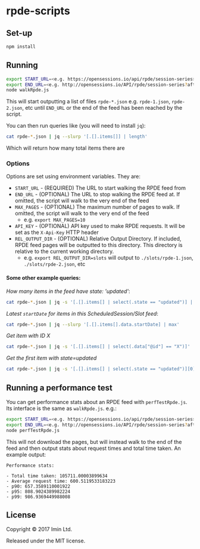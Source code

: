 # rpde-scripts

## Set-up

```sh
npm install
```

## Running

```sh
export START_URL=<e.g. https://opensessions.io/api/rpde/session-series>
export END_URL=<e.g. http://opensessions.io/API/rpde/session-series?afterTimestamp=1537456685&afterId=2566> # Optional. If omitted, the script will just walk the RPDE feed to the very end
node walkRpde.js
```

This will start outputting a list of files `rpde-*.json` e.g. `rpde-1.json`, `rpde-2.json`, etc until `END_URL` or the end of the feed has been reached by the script.

You can then run queries like (you will need to install `jq`):

```sh
cat rpde-*.json | jq --slurp '[.[].items[]] | length'
```

Which will return how many total items there are

### Options

Options are set using environment variables. They are:

- `START_URL` - (REQUIRED) The URL to start walking the RPDE feed from
- `END_URL` - (OPTIONAL) The URL to stop walking the RPDE feed at. If omitted, the script will walk to the very end of the feed
- `MAX_PAGES` - (OPTIONAL) The maximum number of pages to walk. If omitted, the script will walk to the very end of the feed
  - e.g. `export MAX_PAGES=10`
- `API_KEY` - (OPTIONAL) API key used to make RPDE requests. It will be set as the `X-Api-Key` HTTP header
- `REL_OUTPUT_DIR` - (OPTIONAL) Relative Output Directory. If included, RPDE feed pages will be outputted to this directory. This directory is relative to the current working directory.
  - e.g. `export REL_OUTPUT_DIR=slots` will output to `./slots/rpde-1.json`, `./slots/rpde-2.json`, etc

#### Some other example queries:

_How many items in the feed have state: 'updated'_:

```sh
cat rpde-*.json | jq -s '[.[].items[] | select(.state == "updated")] | length'
```

_Latest `startDate` for items in this ScheduledSession/Slot feed_:

```sh
cat rpde-*.json | jq --slurp '[.[].items[].data.startDate] | max'
```

_Get item with ID X_


```sh
cat rpde-*.json | jq -s '[.[].items[] | select(.data["@id"] == "X")]'
```

_Get the first item with state=updated_

```sh
cat rpde-*.json | jq -s '[.[].items[] | select(.state == "updated")][0]'
```

## Running a performance test

You can get performance stats about an RPDE feed with `perfTestRpde.js`. Its interface is the same as `walkRpde.js`. e.g.:

```sh
export START_URL=<e.g. https://opensessions.io/api/rpde/session-series>
export END_URL=<e.g. http://opensessions.io/API/rpde/session-series?afterTimestamp=1537456685&afterId=2566> # Optional. If omitted, the script will just walk the RPDE feed to the very end
node perfTestRpde.js
```

This will not download the pages, but will instead walk to the end of the feed and then output stats about request times and total time taken. An example output:

```
Performance stats:

- Total time taken: 105711.00003899634
- Average request time: 600.5119533183223
- p90: 657.3589110001922
- p95: 808.9024389982224
- p99: 986.9369449988008
```

## License

Copyright © 2017 Imin Ltd.

Released under the MIT license.

